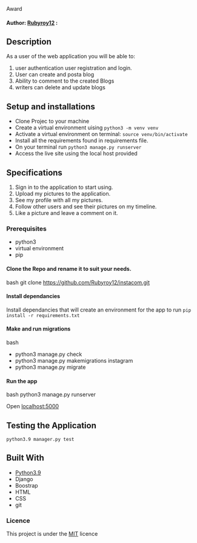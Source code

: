 Award
#### Author: [Rubyroy12](https://github.com/Rubyroy12) : 
## Description

As a user of the web application you will be able to:
1. user authentication user registration and login.
2. User can create and posta  blog
3. Ability to comment to the created Blogs
4. writers can delete and update blogs


## Setup and installations
* Clone Projec to your machine
* Create a virtual environment uising `python3 -m venv venv`
* Activate a virtual environment on terminal: `source venv/bin/activate`
* Install all the requirements found in requirements file.
* On your terminal run `python3 manage.py runserver`
* Access the live site using the local host provided
  
## Specifications
1. Sign in to the application to start using.
2. Upload my pictures to the application.
3. See my profile with all my pictures.
4. Follow other users and see their pictures on my timeline.
5. Like a picture and leave a comment on it.

### Prerequisites
* python3
* virtual environment
* pip
#### Clone the Repo and rename it to suit your needs.
bash
git clone https://github.com/Rubyroy12/instacom.git


#### Install dependancies
Install dependancies that will create an environment for the app to run
`pip install -r requirements.txt`
#### Make and run migrations
bash
- python3 manage.py check
- python3 manage.py makemigrations instagram 
- python3 manage.py migrate

#### Run the app
bash
python3 manage.py runserver

Open [localhost:5000](http://127.0.0.1:5000)
## Testing the Application
`python3.9 manager.py test`
## Built With
* [Python3.9](https://docs.python.org/3/)
* Django
* Boostrap
* HTML
* CSS
* git

### Licence
This project is under the  [MIT](LICENSE.md) licence